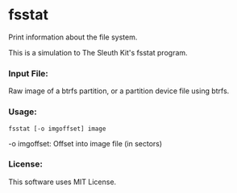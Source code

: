# fsstat
Print information about the file system.

This is a simulation to The Sleuth Kit's fsstat program.

### Input File:
Raw image of a btrfs partition, or a partition device file using btrfs.

### Usage:
```
fsstat [-o imgoffset] image
```

-o imgoffset: Offset into image file (in sectors)

### License:
This software uses MIT License.